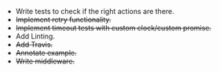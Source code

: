 * Write tests to check if the right actions are there.
* ~~Implement retry functionality.~~
* ~~Implement timeout tests with custom clock/custom promise.~~
* Add Linting.
* ~~Add Travis.~~
* ~~Annotate example.~~
* ~~Write middleware.~~
